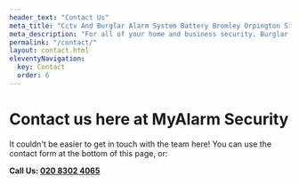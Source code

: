 ```yaml
---
header_text: "Contact Us"
meta_title: "Cctv And Burglar Alarm System Battery Bromley Orpington Sidcup"
meta_description: "For all of your home and business security. Burglar Alarm Servicing, Burglar Alarm Installation, Alarm Battery and CCTV. Call 020 8302 4065"
permalink: "/contact/"
layout: contact.html
eleventyNavigation:
  key: Contact
  order: 6
---
```


# Contact us here at MyAlarm Security 

It couldn't be easier to get in touch with the team here! You can use the contact form at the bottom of this page, or:

**Call Us: [020 8302 4065](tel:02083024065)**